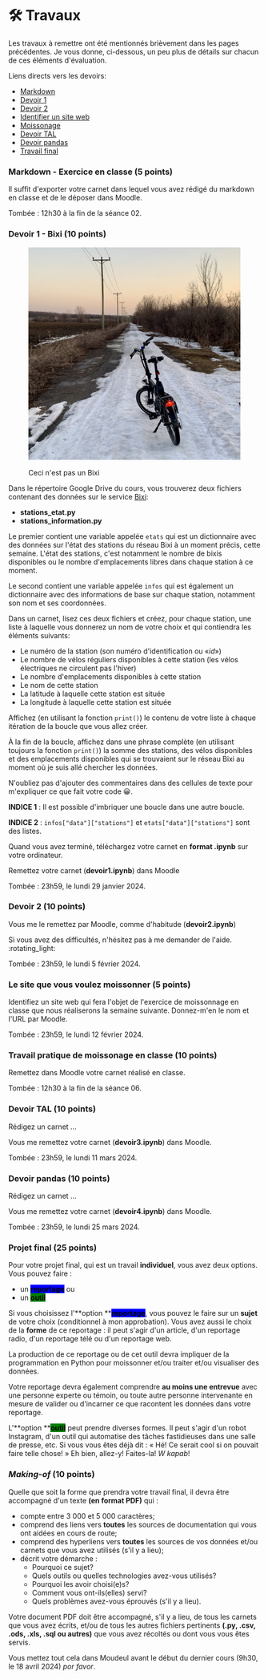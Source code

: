 # 🛠 Travaux

Les travaux à remettre ont été mentionnés brièvement dans les pages précédentes. Je vous donne, ci-dessous, un peu plus de détails sur chacun de ces éléments d'évaluation.

Liens directs vers les devoirs:

* [Markdown](travaux.md#md)
* [Devoir 1](travaux.md#devoir-1)
* [Devoir 2](travaux.md#devoir-2)
* [Identifier un site web](travaux.md#site)
* [Moissonage](travaux.md#moisson)
* [Devoir TAL](travaux.md#devoir-3)
* [Devoir pandas](travaux.md#devoir-4)
* [Travail final](travaux.md#projet-final-25-points)

### Markdown - Exercice en classe (5 points) <a href="#md" id="md"></a>

Il suffit d'exporter votre carnet dans lequel vous avez rédigé du markdown en classe et de le déposer dans Moodle.

Tombée : 12h30 à la fin de la séance 02.

### Devoir 1 - Bixi (10 points) <a href="#devoir-1" id="devoir-1"></a>

<figure><img src="../.gitbook/assets/velohiver.jpeg" alt=""><figcaption><p>Ceci n'est pas un Bixi</p></figcaption></figure>

Dans le répertoire Google Drive du cours, vous trouverez deux fichiers contenant des données sur le service [Bixi](https://bixi.com/fr/):

* **stations\_etat.py**
* **stations\_information.py**

Le premier contient une variable appelée `etats` qui est un dictionnaire avec des données sur l'état des stations du réseau Bixi à un moment précis, cette semaine. L'état des stations, c'est notamment le nombre de bixis disponibles ou le nombre d'emplacements libres dans chaque station à ce moment.

Le second contient une variable appelée `infos` qui est également un dictionnaire avec des informations de base sur chaque station, notamment son nom et ses coordonnées.

Dans un carnet, lisez ces deux fichiers et créez, pour chaque station, une liste à laquelle vous donnerez un nom de votre choix et qui contiendra les éléments suivants:

* Le numéro de la station (son numéro d'identification ou «_id_»)
* Le nombre de vélos réguliers disponibles à cette station (les vélos électriques ne circulent pas l'hiver)
* Le nombre d'emplacements disponibles à cette station
* Le nom de cette station
* La latitude à laquelle cette station est située
* La longitude à laquelle cette station est située

Affichez (en utilisant la fonction `print()`) le contenu de votre liste à chaque itération de la boucle que vous allez créer.

À la fin de la boucle, affichez dans une phrase complète (en utilisant toujours la fonction `print()`) la somme des stations, des vélos disponibles et des emplacements disponibles qui se trouvaient sur le réseau Bixi au moment où je suis allé chercher les données.

N'oubliez pas d'ajouter des commentaires dans des cellules de texte pour m'expliquer ce que fait votre code 😀.

**INDICE 1** : Il est possible d'imbriquer une boucle dans une autre boucle.

**INDICE 2** : `infos["data"]["stations"]` et `etats["data"]["stations"]` sont des listes.

Quand vous avez terminé, téléchargez votre carnet en **format .ipynb** sur votre ordinateur.

Remettez votre carnet (**devoir1.ipynb**) dans Moodle

Tombée : 23h59, le lundi 29 janvier 2024.

### Devoir 2 (10 points) <a href="#devoir-2" id="devoir-2"></a>

Vous me le remettez par Moodle, comme d'habitude (**devoir2.ipynb**)

Si vous avez des difficultés, n'hésitez pas à me demander de l'aide. :rotating\_light:

Tombée : 23h59, le lundi 5 février 2024.

### Le site que vous voulez moissonner (5 points) <a href="#site" id="site"></a>

Identifiez un site web qui fera l'objet de l'exercice de moissonnage en classe que nous réaliserons la semaine suivante. Donnez-m'en le nom et l'URL par Moodle.

Tombée : 23h59, le lundi 12 février 2024.

### Travail pratique de moissonage en classe (10 points) <a href="#moisson" id="moisson"></a>

Remettez dans Moodle votre carnet réalisé en classe.

Tombée : 12h30 à la fin de la séance 06.

### Devoir TAL (10 points) <a href="#devoir-3" id="devoir-3"></a>

Rédigez un carnet ...

Vous me remettez votre carnet (**devoir3.ipynb**) dans Moodle.

Tombée : 23h59, le lundi 11 mars 2024.

### Devoir pandas (10 points) <a href="#devoir-4" id="devoir-4"></a>

Rédigez un carnet ...

Vous me remettez votre carnet (**devoir4.ipynb**) dans Moodle.

Tombée : 23h59, le lundi 25 mars 2024.

### Projet final (25 points)

Pour votre projet final, qui est un travail **individuel**, vous avez deux options. Vous pouvez faire :

* un <mark style="background-color:blue;">**reportage**</mark> ou
* un <mark style="background-color:green;">**outil**</mark>

Si vous choisissez l'\*\*option \*\*<mark style="background-color:blue;">**reportage**</mark>, vous pouvez le faire sur un **sujet** de votre choix (conditionnel à mon approbation). Vous avez aussi le choix de la **forme** de ce reportage : il peut s'agir d'un article, d'un reportage radio, d'un reportage télé ou d'un reportage web.

La production de ce reportage ou de cet outil devra impliquer de la programmation en Python pour moissonner et/ou traiter et/ou visualiser des données.

Votre reportage devra également comprendre **au moins une entrevue** avec une personne experte ou témoin, ou toute autre personne intervenante en mesure de valider ou d'incarner ce que racontent les données dans votre reportage.

L'\*\*option \*\*<mark style="background-color:green;">**outil**</mark> peut prendre diverses formes. Il peut s'agir d'un robot Instagram, d'un outil qui automatise des tâches fastidieuses dans une salle de presse, etc. Si vous vous êtes déjà dit : « Hé! Ce serait cool si on pouvait faire telle chose! » Eh bien, allez-y! Faites-la! _W kapab_!

### _Making-of_ (10 points)

Quelle que soit la forme que prendra votre travail final, il devra être accompagné d'un texte **(en format PDF)** qui :

* compte entre 3 000 et 5 000 caractères;
* comprend des liens vers **toutes** les sources de documentation qui vous ont aidées en cours de route;
* comprend des hyperliens vers **toutes** les sources de vos données et/ou carnets que vous avez utilisés (s'il y a lieu);
* décrit votre démarche :
  * Pourquoi ce sujet?
  * Quels outils ou quelles technologies avez-vous utilisés?
  * Pourquoi les avoir choisi(e)s?
  * Comment vous ont-ils(elles) servi?
  * Quels problèmes avez-vous éprouvés (s'il y a lieu).

Votre document PDF doit être accompagné, s'il y a lieu, de tous les carnets que vous avez écrits, et/ou de tous les autres fichiers pertinents **(.py, .csv, .ods, .xls, .sql ou autres)** que vous avez récoltés ou dont vous vous êtes servis.

Vous mettez tout cela dans Moudeul avant le début du dernier cours (9h30, le 18 avril 2024) _por favor_.
